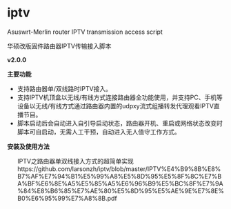 # iptv
Asuswrt-Merlin router IPTV transmission access script

华硕改版固件路由器IPTV传输接入脚本

**v2.0.0**

<strong>主要功能</strong>
<ul><li>支持路由器单/双线路时IPTV接入。</li>
<li>支持IPTV机顶盒以无线/有线方式连接路由器全功能使用，并支持PC、手机等设备以无线/有线方式通过路由器内置的udpxy流式组播转发代理观看IPTV直播节目。</li>
<li>脚本启动后会自动进入自引导启动状态，路由器开机、重启或网络状态改变时脚本可自启动，无需人工干预，自动进入无人值守工作方式。</li></ul>

<strong>安装及使用方法</strong>
<ul>IPTV之路由器单双线接入方式的超简单实现
https://github.com/larsonzh/iptv/blob/master/IPTV%E4%B9%8B%E8%B7%AF%E7%94%B1%E5%99%A8%E5%8D%95%E5%8F%8C%E7%BA%BF%E6%8E%A5%E5%85%A5%E6%96%B9%E5%BC%8F%E7%9A%84%E8%B6%85%E7%AE%80%E5%8D%95%E5%AE%9E%E7%8E%B0%E6%95%99%E7%A8%8B.pdf</ul>
